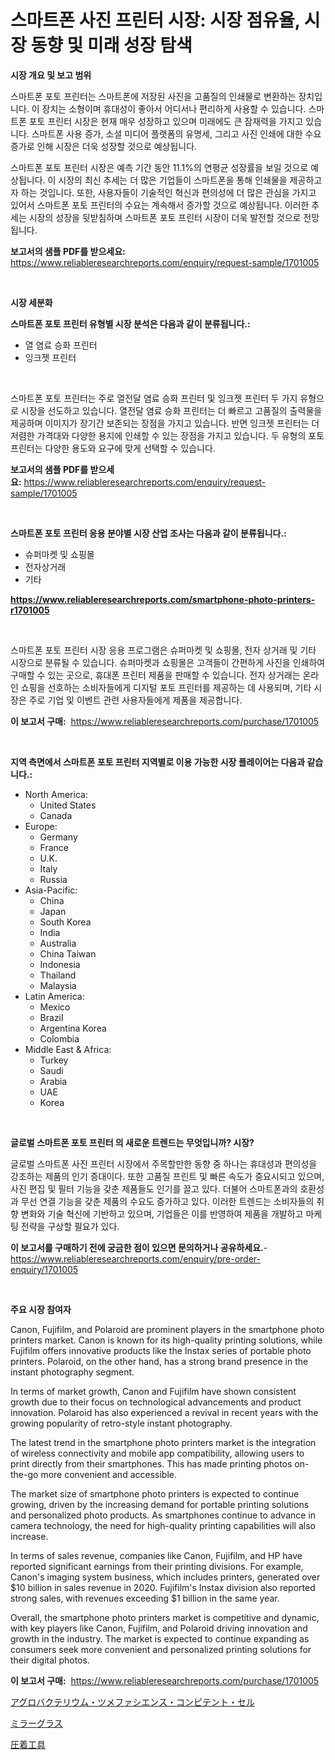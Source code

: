 <p><h1>스마트폰 사진 프린터 시장: 시장 점유율, 시장 동향 및 미래 성장 탐색</h1></p><p><strong>시장 개요 및 보고 범위</strong></p>
<p><p>스마트폰 포토 프린터는 스마트폰에 저장된 사진을 고품질의 인쇄물로 변환하는 장치입니다. 이 장치는 소형이며 휴대성이 좋아서 어디서나 편리하게 사용할 수 있습니다. 스마트폰 포토 프린터 시장은 현재 매우 성장하고 있으며 미래에도 큰 잠재력을 가지고 있습니다. 스마트폰 사용 증가, 소셜 미디어 플랫폼의 유명세, 그리고 사진 인쇄에 대한 수요 증가로 인해 시장은 더욱 성장할 것으로 예상됩니다.</p><p>스마트폰 포토 프린터 시장은 예측 기간 동안 11.1%의 연평균 성장률을 보일 것으로 예상됩니다. 이 시장의 최신 추세는 더 많은 기업들이 스마트폰을 통해 인쇄물을 제공하고자 하는 것입니다. 또한, 사용자들이 기술적인 혁신과 편의성에 더 많은 관심을 가지고 있어서 스마트폰 포토 프린터의 수요는 계속해서 증가할 것으로 예상됩니다. 이러한 추세는 시장의 성장을 뒷받침하며 스마트폰 포토 프린터 시장이 더욱 발전할 것으로 전망됩니다.</p></p>
<p><strong>보고서의 샘플 PDF를 받으세요:</strong> <a href="https://www.reliableresearchreports.com/enquiry/request-sample/1701005">https://www.reliableresearchreports.com/enquiry/request-sample/1701005</a></p>
<p>&nbsp;</p>
<p><strong>시장 세분화</strong></p>
<p><strong>스마트폰 포토 프린터 유형별 시장 분석은 다음과 같이 분류됩니다.:</strong></p>
<p><ul><li>열 염료 승화 프린터</li><li>잉크젯 프린터</li></ul></p>
<p>&nbsp;</p>
<p><p>스마트폰 포토 프린터는 주로 열전달 염료 승화 프린터 및 잉크젯 프린터 두 가지 유형으로 시장을 선도하고 있습니다. 열전달 염료 승화 프린터는 더 빠르고 고품질의 출력물을 제공하며 이미지가 장기간 보존되는 장점을 가지고 있습니다. 반면 잉크젯 프린터는 더 저렴한 가격대와 다양한 용지에 인쇄할 수 있는 장점을 가지고 있습니다. 두 유형의 포토 프린터는 다양한 용도와 요구에 맞게 선택할 수 있습니다.</p></p>
<p><strong>보고서의 샘플 PDF를 받으세요:</strong>&nbsp;<a href="https://www.reliableresearchreports.com/enquiry/request-sample/1701005">https://www.reliableresearchreports.com/enquiry/request-sample/1701005</a></p>
<p>&nbsp;</p>
<p><strong> 스마트폰 포토 프린터 응용 분야별 시장 산업 조사는 다음과 같이 분류됩니다.:</strong></p>
<p><ul><li>슈퍼마켓 및 쇼핑몰</li><li>전자상거래</li><li>기타</li></ul></p>
<p><strong><a href="https://www.reliableresearchreports.com/smartphone-photo-printers-r1701005">https://www.reliableresearchreports.com/smartphone-photo-printers-r1701005</a></strong></p>
<p>&nbsp;</p>
<p><p>스마트폰 포토 프린터 시장 응용 프로그램은 슈퍼마켓 및 쇼핑몰, 전자 상거래 및 기타 시장으로 분류될 수 있습니다. 슈퍼마켓과 쇼핑몰은 고객들이 간편하게 사진을 인쇄하여 구매할 수 있는 곳으로, 휴대폰 프린터 제품을 판매할 수 있습니다. 전자 상거래는 온라인 쇼핑을 선호하는 소비자들에게 디지털 포토 프린터를 제공하는 데 사용되며, 기타 시장은 주로 기업 및 이벤트 관련 사용자들에게 제품을 제공합니다.</p></p>
<p><strong>이 보고서 구매:</strong>&nbsp; <a href="https://www.reliableresearchreports.com/purchase/1701005">https://www.reliableresearchreports.com/purchase/1701005</a></p>
<p>&nbsp;</p>
<p><strong>지역 측면에서 스마트폰 포토 프린터 지역별로 이용 가능한 시장 플레이어는 다음과 같습니다.:</strong></p>
<p><ul>
    <li>
        North America:
        <ul>
            <li>United States</li>
            <li>Canada</li>
        </ul>
    </li>
    <li>
        Europe:
        <ul>
            <li>Germany</li>
            <li>France</li>
            <li>U.K.</li>
            <li>Italy</li>
            <li>Russia</li>
        </ul>
    </li>
    <li>
        Asia-Pacific:
        <ul>
            <li>China</li>
            <li>Japan</li>
            <li>South Korea</li>
            <li>India</li>
            <li>Australia</li>
            <li>China Taiwan</li>
            <li>Indonesia</li>
            <li>Thailand</li>
            <li>Malaysia</li>
        </ul>
    </li>
    <li>
        Latin America:
        <ul>
            <li>Mexico</li>
            <li>Brazil</li>
            <li>Argentina Korea</li>
            <li>Colombia</li>
        </ul>
    </li>
    <li>
        Middle East & Africa:
        <ul>
            <li>Turkey</li>
            <li>Saudi</li>
            <li>Arabia</li>
            <li>UAE</li>
            <li>Korea</li>
        </ul>
    </li>
    </ul></p>
<p>&nbsp;</p>
<p><strong>글로벌 스마트폰 포토 프린터 의 새로운 트렌드는 무엇입니까? 시장?</strong></p>
<p><p>글로벌 스마트폰 사진 프린터 시장에서 주목할만한 동향 중 하나는 휴대성과 편의성을 강조하는 제품의 인기 증대이다. 또한 고품질 프린트 및 빠른 속도가 중요시되고 있으며, 사진 편집 및 필터 기능을 갖춘 제품들도 인기를 끌고 있다. 더불어 스마트폰과의 호환성과 무선 연결 기능을 갖춘 제품의 수요도 증가하고 있다. 이러한 트렌드는 소비자들의 취향 변화와 기술 혁신에 기반하고 있으며, 기업들은 이를 반영하여 제품을 개발하고 마케팅 전략을 구상할 필요가 있다.</p></p>
<p><strong>이 보고서를 구매하기 전에 궁금한 점이 있으면 문의하거나 공유하세요.</strong>- <a href="https://www.reliableresearchreports.com/enquiry/pre-order-enquiry/1701005">https://www.reliableresearchreports.com/enquiry/pre-order-enquiry/1701005</a></p>
<p>&nbsp;</p>
<p><strong>주요 시장 참여자</strong></p>
<p><p>Canon, Fujifilm, and Polaroid are prominent players in the smartphone photo printers market. Canon is known for its high-quality printing solutions, while Fujifilm offers innovative products like the Instax series of portable photo printers. Polaroid, on the other hand, has a strong brand presence in the instant photography segment.</p><p>In terms of market growth, Canon and Fujifilm have shown consistent growth due to their focus on technological advancements and product innovation. Polaroid has also experienced a revival in recent years with the growing popularity of retro-style instant photography.</p><p>The latest trend in the smartphone photo printers market is the integration of wireless connectivity and mobile app compatibility, allowing users to print directly from their smartphones. This has made printing photos on-the-go more convenient and accessible.</p><p>The market size of smartphone photo printers is expected to continue growing, driven by the increasing demand for portable printing solutions and personalized photo products. As smartphones continue to advance in camera technology, the need for high-quality printing capabilities will also increase.</p><p>In terms of sales revenue, companies like Canon, Fujifilm, and HP have reported significant earnings from their printing divisions. For example, Canon's imaging system business, which includes printers, generated over $10 billion in sales revenue in 2020. Fujifilm's Instax division also reported strong sales, with revenues exceeding $1 billion in the same year.</p><p>Overall, the smartphone photo printers market is competitive and dynamic, with key players like Canon, Fujifilm, and Polaroid driving innovation and growth in the industry. The market is expected to continue expanding as consumers seek more convenient and personalized printing solutions for their digital photos.</p></p>
<p><strong>이 보고서 구매:</strong>&nbsp;&nbsp;<a href="https://www.reliableresearchreports.com/purchase/1701005">https://www.reliableresearchreports.com/purchase/1701005</a></p>
<p><p><a href="https://github.com/ksxzwxabcuynh011/Market-Research-Report-List-1/blob/main/558491924485.md">アグロバクテリウム・ツメファシエンス・コンピテント・セル</a></p><p><a href="https://medium.com/@lilliandach1969/%E3%83%9F%E3%83%A9%E3%83%BC%E3%82%AC%E3%83%A9%E3%82%B9%E5%B8%82%E5%A0%B4-2031%E5%B9%B4%E3%81%BE%E3%81%A7%E3%81%AE%E6%88%90%E5%8A%9F%E3%81%97%E3%81%9F%E3%83%93%E3%82%B8%E3%83%8D%E3%82%B9%E6%88%A6%E7%95%A5%E3%81%AE%E9%8D%B5%E3%82%92%E4%BA%88%E6%B8%AC-2c9f46795649">ミラーグラス</a></p><p><a href="https://medium.com/@christiandickens2005/%E3%82%AF%E3%83%AA%E3%83%B3%E3%83%94%E3%83%B3%E3%82%B0%E3%83%84%E3%83%BC%E3%83%AB%E5%B8%82%E5%A0%B4-%E7%AB%B6%E4%BA%89%E5%88%86%E6%9E%90-%E5%B8%82%E5%A0%B4%E5%8B%95%E5%90%91-2031%E5%B9%B4%E3%81%BE%E3%81%A7%E3%81%AE%E4%BA%88%E6%B8%AC-5421ba699427">圧着工具</a></p></p>